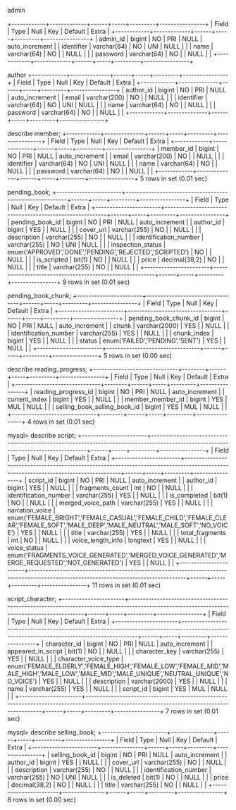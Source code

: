 admin

+------------+-------------+------+-----+---------+----------------+
| Field      | Type        | Null | Key | Default | Extra          |
+------------+-------------+------+-----+---------+----------------+
| admin_id   | bigint      | NO   | PRI | NULL    | auto_increment |
| identifier | varchar(64) | NO   | UNI | NULL    |                |
| name       | varchar(64) | NO   |     | NULL    |                |
| password   | varchar(64) | NO   |     | NULL    |                |
+------------+-------------+------+-----+---------+----------------+

author
+------------+--------------+------+-----+---------+----------------+
| Field      | Type         | Null | Key | Default | Extra          |
+------------+--------------+------+-----+---------+----------------+
| author_id  | bigint       | NO   | PRI | NULL    | auto_increment |
| email      | varchar(200) | NO   |     | NULL    |                |
| identifier | varchar(64)  | NO   | UNI | NULL    |                |
| name       | varchar(64)  | NO   |     | NULL    |                |
| password   | varchar(64)  | NO   |     | NULL    |                |
+------------+--------------+------+-----+---------+----------------+

describe member;
+------------+--------------+------+-----+---------+----------------+
| Field      | Type         | Null | Key | Default | Extra          |
+------------+--------------+------+-----+---------+----------------+
| member_id  | bigint       | NO   | PRI | NULL    | auto_increment |
| email      | varchar(200) | NO   |     | NULL    |                |
| identifier | varchar(64)  | NO   | UNI | NULL    |                |
| name       | varchar(64)  | NO   |     | NULL    |                |
| password   | varchar(64)  | NO   |     | NULL    |                |
+------------+--------------+------+-----+---------+----------------+
5 rows in set (0.01 sec)

pending_book;
+-----------------------+---------------------------------------------------------+------+-----+---------+----------------+
| Field                 | Type                                                    | Null | Key | Default | Extra          |
+-----------------------+---------------------------------------------------------+------+-----+---------+----------------+
| pending_book_id       | bigint                                                  | NO   | PRI | NULL    | auto_increment |
| author_id             | bigint                                                  | YES  |     | NULL    |                |
| cover_url             | varchar(255)                                            | NO   |     | NULL    |                |
| description           | varchar(255)                                            | NO   |     | NULL    |                |
| identification_number | varchar(255)                                            | NO   | UNI | NULL    |                |
| inspection_status     | enum('APPROVED','DONE','PENDING','REJECTED','SCRIPTED') | NO   |     | NULL    |                |
| is_scripted           | bit(1)                                                  | NO   |     | NULL    |                |
| price                 | decimal(38,2)                                           | NO   |     | NULL    |                |
| title                 | varchar(255)                                            | NO   |     | NULL    |                |
+-----------------------+---------------------------------------------------------+------+-----+---------+----------------+
9 rows in set (0.01 sec)

pending_book_chunk;
+-----------------------+---------------------------------+------+-----+---------+----------------+
| Field                 | Type                            | Null | Key | Default | Extra          |
+-----------------------+---------------------------------+------+-----+---------+----------------+
| pending_book_chunk_id | bigint                          | NO   | PRI | NULL    | auto_increment |
| chunk                 | varchar(2000)                   | YES  |     | NULL    |                |
| identification_number | varchar(255)                    | YES  |     | NULL    |                |
| chunk_index           | bigint                          | YES  |     | NULL    |                |
| status                | enum('FAILED','PENDING','SENT') | YES  |     | NULL    |                |
+-----------------------+---------------------------------+------+-----+---------+----------------+
5 rows in set (0.00 sec)

describe reading_progress;
+------------------------------+--------+------+-----+---------+----------------+
| Field                        | Type   | Null | Key | Default | Extra          |
+------------------------------+--------+------+-----+---------+----------------+
| reading_progress_id          | bigint | NO   | PRI | NULL    | auto_increment |
| current_index                | bigint | YES  |     | NULL    |                |
| member_member_id             | bigint | YES  | MUL | NULL    |                |
| selling_book_selling_book_id | bigint | YES  | MUL | NULL    |                |
+------------------------------+--------+------+-----+---------+----------------+
4 rows in set (0.01 sec)

mysql> describe script;
+-----------------------+-------------------------------------------------------------------------------------------------------------------------------------+------+-----+---------+----------------+
| Field                 | Type                                                                                                                                | Null | Key | Default | Extra          |
+-----------------------+-------------------------------------------------------------------------------------------------------------------------------------+------+-----+---------+----------------+
| script_id             | bigint                                                                                                                              | NO   | PRI | NULL    | auto_increment |
| author_id             | bigint                                                                                                                              | YES  |     | NULL    |                |
| fragments_count       | int                                                                                                                                 | NO   |     | NULL    |                |
| identification_number | varchar(255)                                                                                                                        | YES  |     | NULL    |                |
| is_completed          | bit(1)                                                                                                                              | NO   |     | NULL    |                |
| merged_voice_path     | varchar(255)                                                                                                                        | YES  |     | NULL    |                |
| narration_voice       | enum('FEMALE_BRIGHT','FEMALE_CASUAL','FEMALE_CHILD','FEMALE_CLEAR','FEMALE_SOFT','MALE_DEEP','MALE_NEUTRAL','MALE_SOFT','NO_VOICE') | YES  |     | NULL    |                |
| title                 | varchar(255)                                                                                                                        | YES  |     | NULL    |                |
| total_fragments       | int                                                                                                                                 | NO   |     | NULL    |                |
| voice_length_info     | longtext                                                                                                                            | YES  |     | NULL    |                |
| voice_status          | enum('FRAGMENTS_VOICE_GENERATED','MERGED_VOICE_GENERATED','MERGE_REQUESTED','NOT_GENERATED')                                        | YES  |     | NULL    |                |
+-----------------------+-------------------------------------------------------------------------------------------------------------------------------------+------+-----+---------+----------------+
11 rows in set (0.01 sec)

script_character;
+----------------------+--------------------------------------------------------------------------------------------------------------------------------------------+------+-----+---------+----------------+
| Field                | Type                                                                                                                                       | Null | Key | Default | Extra          |
+----------------------+--------------------------------------------------------------------------------------------------------------------------------------------+------+-----+---------+----------------+
| character_id         | bigint                                                                                                                                     | NO   | PRI | NULL    | auto_increment |
| appeared_in_script   | bit(1)                                                                                                                                     | NO   |     | NULL    |                |
| character_key        | varchar(255)                                                                                                                               | YES  |     | NULL    |                |
| character_voice_type | enum('FEMALE_ELDERLY','FEMALE_HIGH','FEMALE_LOW','FEMALE_MID','MALE_HIGH','MALE_LOW','MALE_MID','MALE_UNIQUE','NEUTRAL_UNIQUE','NO_VOICE') | YES  |     | NULL    |                |
| description          | varchar(2000)                                                                                                                              | YES  |     | NULL    |                |
| name                 | varchar(255)                                                                                                                               | YES  |     | NULL    |                |
| script_id            | bigint                                                                                                                                     | YES  | MUL | NULL    |                |
+----------------------+--------------------------------------------------------------------------------------------------------------------------------------------+------+-----+---------+----------------+
7 rows in set (0.01 sec)

mysql> describe selling_book;
+-----------------------+---------------+------+-----+---------+----------------+
| Field                 | Type          | Null | Key | Default | Extra          |
+-----------------------+---------------+------+-----+---------+----------------+
| selling_book_id       | bigint        | NO   | PRI | NULL    | auto_increment |
| author_id             | bigint        | YES  |     | NULL    |                |
| cover_url             | varchar(255)  | NO   |     | NULL    |                |
| description           | varchar(255)  | NO   |     | NULL    |                |
| identification_number | varchar(255)  | NO   | UNI | NULL    |                |
| is_deleted            | bit(1)        | NO   |     | NULL    |                |
| price                 | decimal(38,2) | NO   |     | NULL    |                |
| title                 | varchar(255)  | NO   |     | NULL    |                |
+-----------------------+---------------+------+-----+---------+----------------+
8 rows in set (0.00 sec)